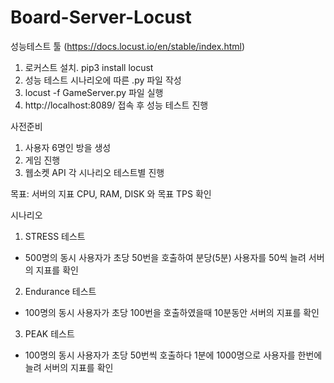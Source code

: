 # Board-Server-Locust
성능테스트 툴 (https://docs.locust.io/en/stable/index.html)

1. 로커스트 설치. pip3 install locust
2. 성능 테스트 시나리오에 따른 .py 파일 작성
3. locust -f GameServer.py 파일 실행
4. http://localhost:8089/ 접속 후 성능 테스트 진행

사전준비
1. 사용자 6명인 방을 생성
2. 게임 진행
3. 웹소켓 API 각 시나리오 테스트별 진행

목표: 서버의 지표 CPU, RAM, DISK 와 목표 TPS 확인

시나리오
1. STRESS 테스트
- 500명의 동시 사용자가 초당 50번을 호출하여 분당(5분) 사용자를 50씩 늘려 서버의 지표를 확인

2. Endurance 테스트
- 100명의 동시 사용자가 초당 100번을 호출하였을때 10분동안 서버의 지표를 확인

3. PEAK 테스트
- 100명의 동시 사용자가 초당 50번씩 호출하다 1분에 1000명으로 사용자를 한번에 늘려 서버의 지표를 확인
